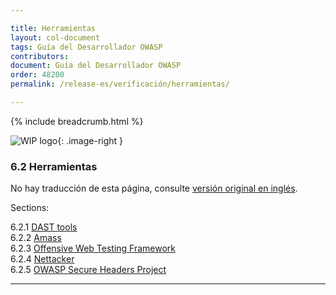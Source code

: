 ```yaml
---

title: Herramientas
layout: col-document
tags: Guía del Desarrollador OWASP
contributors:
document: Guía del Desarrollador OWASP
order: 48200
permalink: /release-es/verificación/herramientas/

---
```


{% include breadcrumb.html %}

<style type="text/css">
.image-right {
  height: 180px;
  display: block;
  margin-left: auto;
  margin-right: auto;
  float: right;
}
</style>

![WIP logo](../../../assets/images/dg_wip.png "Trabajo en curso"){: .image-right }

### 6.2 Herramientas

No hay traducción de esta página, consulte [versión original en inglés][release0820].

Sections:

6.2.1 [DAST tools](01-dast.md)  
6.2.2 [Amass](02-amass.md)  
6.2.3 [Offensive Web Testing Framework](03-owtf.md)  
6.2.4 [Nettacker](04-nettacker.md)  
6.2.5 [OWASP Secure Headers Project](05-secure-headers.md)  

----

[release0820]: https://github.com/OWASP/www-project-developer-guide/blob/main/release/08-verification/02-tools/toc.md
